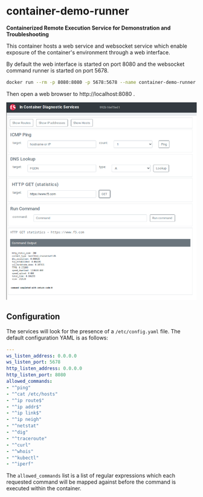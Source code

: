 # container-demo-runner

**Containerized Remote Execution Service for Demonstration and Troubleshooting**

This container hosts a web service and websocket service which enable exposure of the container's environment through a web interface.

By default the web interface is started on port 8080 and the websocket command runner is started on port 5678. 

```bash
docker run --rm -p 8080:8080 -p 5678:5678 --name container-demo-runner jgruberf5/container-demo-runner:latest
```

Then open a web browser to http://localhost:8080 .

![Application Screenshot](https://github.com/jgruberf5/container-demo-runner/raw/main/static/application_screenshot.png)


## Configuration

The services will look for the presence of a `/etc/config.yaml` file. The default configuration YAML is as follows:

```yaml
---
ws_listen_address: 0.0.0.0
ws_listen_port: 5678
http_listen_address: 0.0.0.0
http_listen_port: 8080
allowed_commands:
- "^ping"
- "^cat /etc/hosts"
- "^ip route$"
- "^ip addr$"
- "^ip link$"
- "^ip neigh"
- "^netstat"
- "^dig"
- "^traceroute"
- "^curl"
- "^whois"
- "^kubectl"
- "^iperf"
```

The `allowed_commands` list is a list of regular expressions which each requested command will be mapped against before the command is executed within the container.
